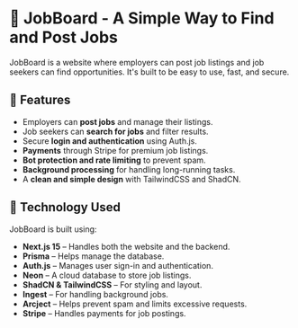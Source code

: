 # 🏢 JobBoard - A Simple Way to Find and Post Jobs

JobBoard is a website where employers can post job listings and job seekers can find opportunities. It's built to be easy to use, fast, and secure.

## 📌 Features

- Employers can **post jobs** and manage their listings.
- Job seekers can **search for jobs** and filter results.
- Secure **login and authentication** using Auth.js.
- **Payments** through Stripe for premium job listings.
- **Bot protection and rate limiting** to prevent spam.
- **Background processing** for handling long-running tasks.
- A **clean and simple design** with TailwindCSS and ShadCN.

## 🔧 Technology Used

JobBoard is built using:

- **Next.js 15** – Handles both the website and the backend.
- **Prisma** – Helps manage the database.
- **Auth.js** – Manages user sign-in and authentication.
- **Neon** – A cloud database to store job listings.
- **ShadCN & TailwindCSS** – For styling and layout.
- **Ingest** – For handling background jobs.
- **Arcject** – Helps prevent spam and limits excessive requests.
- **Stripe** – Handles payments for job postings.

